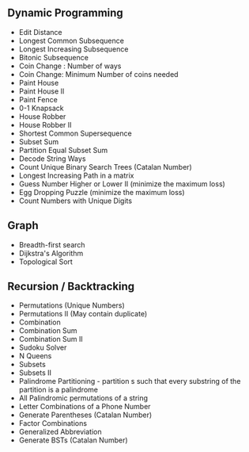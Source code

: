 ## Dynamic Programming

- Edit Distance
- Longest Common Subsequence
- Longest Increasing Subsequence
- Bitonic Subsequence
- Coin Change : Number of ways
- Coin Change: Minimum Number of coins needed
- Paint House
- Paint House II
- Paint Fence
- 0-1 Knapsack
- House Robber
- House Robber II
- Shortest Common Supersequence
- Subset Sum
- Partition Equal Subset Sum  
- Decode String Ways
- Count Unique Binary Search Trees (Catalan Number)
- Longest Increasing Path in a matrix
- Guess Number Higher or Lower II (minimize the maximum loss)
- Egg Dropping Puzzle (minimize the maximum loss)
- Count Numbers with Unique Digits

## Graph

- Breadth-first search
- Dijkstra's Algorithm
- Topological Sort

## Recursion / Backtracking

- Permutations (Unique Numbers)
- Permutations II (May contain duplicate)
- Combination
- Combination Sum
- Combination Sum II
- Sudoku Solver
- N Queens
- Subsets
- Subsets II
- Palindrome Partitioning - partition s such that every substring of the partition is a palindrome
- All Palindromic permutations of a string
- Letter Combinations of a Phone Number
- Generate Parentheses (Catalan Number)
- Factor Combinations
- Generalized Abbreviation
- Generate BSTs (Catalan Number)